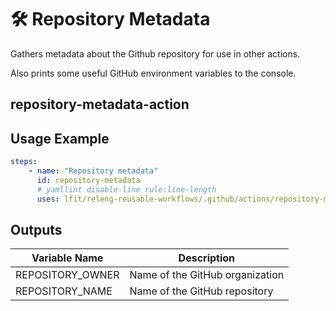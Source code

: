 <!--
[comment]: # SPDX-License-Identifier: Apache-2.0
[comment]: # SPDX-FileCopyrightText: 2024 The Linux Foundation
-->

# 🛠️ Repository Metadata

Gathers metadata about the Github repository for use in other actions.

Also prints some useful GitHub environment variables to the console.

## repository-metadata-action

## Usage Example

<!-- markdownlint-disable MD013 -->

```yaml
steps:
    - name: "Repository metadata"
      id: repository-metadata
      # yamllint disable-line rule:line-length
      uses: lfit/releng-reusable-workflows/.github/actions/repository-metadata-action@main
```

<!-- markdownlint-enable MD013 -->

## Outputs

<!-- markdownlint-disable MD013 -->

| Variable Name    | Description                     |
| ---------------- | ------------------------------- |
| REPOSITORY_OWNER | Name of the GitHub organization |
| REPOSITORY_NAME  | Name of the GitHub repository   |

<!-- markdownlint-enable MD013 -->
